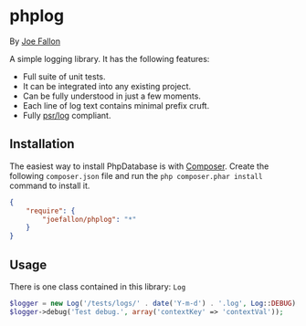 # phplog

By [Joe Fallon](http://blog.joefallon.net)

A simple logging library. It has the following features:

*   Full suite of unit tests.
*   It can be integrated into any existing project.
*   Can be fully understood in just a few moments.
*   Each line of log text contains minimal prefix cruft.
*   Fully [psr/log](https://github.com/php-fig/log) compliant.

## Installation

The easiest way to install PhpDatabase is with
[Composer](https://getcomposer.org/). Create the following `composer.json` file
and run the `php composer.phar install` command to install it.

```json
{
    "require": {
        "joefallon/phplog": "*"
    }
}
```

## Usage

There is one class contained in this library: `Log` 

```php
$logger = new Log('/tests/logs/' . date('Y-m-d') . '.log', Log::DEBUG);
$logger->debug('Test debug.', array('contextKey' => 'contextVal'));
```
